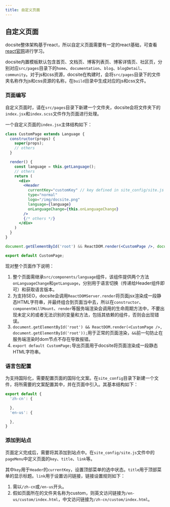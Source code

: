 ```yaml
---
title: 自定义页面
---
```


## 自定义页面

docsite整体架构基于react，所以自定义页面需要有一定的react基础，可查看[react官网](https://reactjs.org/)进行学习。

docsite内置模板默认包含首页、文档页、博客列表页、博客详情页、社区页，分别对应`src/pages`目录下的`home`、`documentation`、`blog`、`blogDetail`、`community`。对于js和css资源，docsite在构建时，会将`src/pages`目录下的文件夹名称作为js和css资源的名称，在`build`目录中生成对应的js和css文件。

### 页面编写
自定义页面时，请在`src/pages`目录下新建一个文件夹，docsite会将文件夹下的`index.jsx`和`index.scss`文件作为页面进行处理。

一个自定义页面的`index.jsx`主体结构如下：

```jsx
class CustomPage extends Language {
  constructor(props) {
    super(props);
    // others
  }

  render() {
    const language = this.getLanguage();
    // others
    return (
      <div>
        <Header
          currentKey="customKey" // key defined in site_config/site.js pageMenu
          type="normal"
          logo="/img/docsite.png"
          language={language}
          onLanguageChange={this.onLanguageChange}
        />
        {/* others */}
      </div>
    )
  }
}

document.getElementById('root') && ReactDOM.render(<CustomPage />, document.getElementById('root'));

export default CustomPage;
```
现对整个页面作下说明：
1. 整个页面需继承`src/components/language`组件，该组件提供两个方法`onLanguageChange`和`getLanguage`，分别用于语言切换（传递给Header组件即可）和获取语言版本。
2. 为支持SEO，docsite会调用`ReactDOMServer.render`将页面jsx渲染成一段静态HTML字符串，并最终组合到页面当中去，所以在`constructor`、`componentWillMount`、`render`等服务端渲染会调用的生命周期方法中，不要出现未定义的或者无法识别的变量和方法，包括其依赖的组件，否则会出现错误。
3. `document.getElementById('root') && ReactDOM.render(<CustomPage />, document.getElementById('root'));`用于正常的页面渲染，`&&`前一句防止在服务端渲染时dom节点不存在导致报错。
4. `export default CustomPage;`导出页面用于docsite将页面渲染成一段静态HTML字符串。

### 语言包配置
为支持国际化，需要配置页面的国际化文案。在`site_config`目录下新建一个文件，将所需要的文案配置其中，并在页面中引入。其基本结构如下：
```js
export default {
  'zh-cn': {

  },
  'en-us': {

  },
}
```

### 添加到站点

页面定义完成后，需要将其添加到站点中。在`site_config/site.js`文件中的`pageMenu`中定义页面的`key`、`title`、`link`等。

其中`key`用于`Header`的`currentKey`，设置顶部菜单的选中状态。`title`用于顶部菜单的显示标题。`link`用于设置访问链接，链接设置规则如下：

1. 需以`/zh-cn`或`/en-us`开头。
2. 假如页面所在的文件夹名称为custom，则英文访问链接为`/en-us/custom/index.html`，中文访问链接为`/zh-cn/custom/index.html`。

